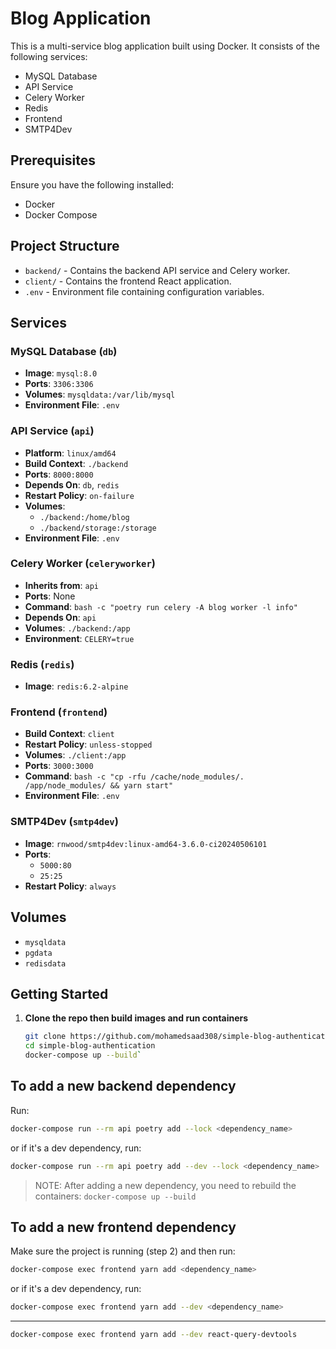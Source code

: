 # Blog Application

This is a multi-service blog application built using Docker. It consists of the following services:

- MySQL Database
- API Service
- Celery Worker
- Redis
- Frontend
- SMTP4Dev

## Prerequisites

Ensure you have the following installed:

- Docker
- Docker Compose

## Project Structure

- `backend/` - Contains the backend API service and Celery worker.
- `client/` - Contains the frontend React application.
- `.env` - Environment file containing configuration variables.

## Services

### MySQL Database (`db`)

- **Image**: `mysql:8.0`
- **Ports**: `3306:3306`
- **Volumes**: `mysqldata:/var/lib/mysql`
- **Environment File**: `.env`

### API Service (`api`)

- **Platform**: `linux/amd64`
- **Build Context**: `./backend`
- **Ports**: `8000:8000`
- **Depends On**: `db`, `redis`
- **Restart Policy**: `on-failure`
- **Volumes**:
  - `./backend:/home/blog`
  - `./backend/storage:/storage`
- **Environment File**: `.env`

### Celery Worker (`celeryworker`)

- **Inherits from**: `api`
- **Ports**: None
- **Command**: `bash -c "poetry run celery -A blog worker -l info"`
- **Depends On**: `api`
- **Volumes**: `./backend:/app`
- **Environment**: `CELERY=true`

### Redis (`redis`)

- **Image**: `redis:6.2-alpine`

### Frontend (`frontend`)

- **Build Context**: `client`
- **Restart Policy**: `unless-stopped`
- **Volumes**: `./client:/app`
- **Ports**: `3000:3000`
- **Command**: `bash -c "cp -rfu /cache/node_modules/. /app/node_modules/ && yarn start"`
- **Environment File**: `.env`

### SMTP4Dev (`smtp4dev`)

- **Image**: `rnwood/smtp4dev:linux-amd64-3.6.0-ci20240506101`
- **Ports**:
  - `5000:80`
  - `25:25`
- **Restart Policy**: `always`

## Volumes

- `mysqldata`
- `pgdata`
- `redisdata`

## Getting Started

1. **Clone the repo then build images and run containers**

   ```bash
   git clone https://github.com/mohamedsaad308/simple-blog-authentication
   cd simple-blog-authentication
   docker-compose up --build`
   ```

## To add a new backend dependency

Run:

```bash
docker-compose run --rm api poetry add --lock <dependency_name>
```

or if it's a dev dependency, run:

```bash
docker-compose run --rm api poetry add --dev --lock <dependency_name>
```

> NOTE: After adding a new dependency, you need to rebuild the containers: `docker-compose up --build`

## To add a new frontend dependency

Make sure the project is running (step 2) and then run:

```bash
docker-compose exec frontend yarn add <dependency_name>
```

or if it's a dev dependency, run:

```bash
docker-compose exec frontend yarn add --dev <dependency_name>
```

---

```bash
docker-compose exec frontend yarn add --dev react-query-devtools
```
